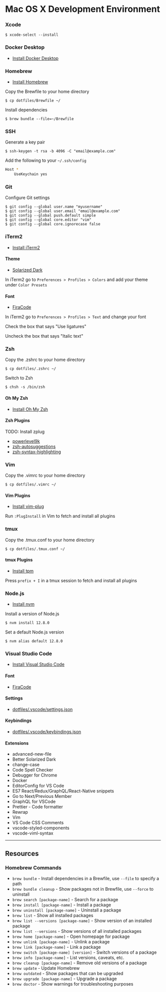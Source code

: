 # Mac OS X Development Environment

### Xcode

    $ xcode-select --install

### Docker Desktop

* [Install Docker Desktop](https://hub.docker.com/editions/community/docker-ce-desktop-mac)

### Homebrew

* [Install Homebrew](https://brew.sh)

Copy the Brewfile to your home directory

    $ cp dotfiles/Brewfile ~/

Install dependencies

    $ brew bundle --file=~/Brewfile

### SSH

Generate a key pair

    $ ssh-keygen -t rsa -b 4096 -C "email@example.com"

Add the following to your `~/.ssh/config`

```sh
Host *
    UseKeychain yes
```

### Git

Configure Git settings

    $ git config --global user.name "myusername"
    $ git config --global user.email "email@example.com"
    $ git config --global push.default simple
    $ git config --global core.editor "vim"
    $ git config --global core.ignorecase false

### iTerm2

* [Install iTerm2](https://www.iterm2.com)

#### Theme

* [Solarized Dark](https://github.com/joshcummingsdesign/mac-dev-env/tree/master/themes)

In iTerm2 go to `Preferences > Profiles > Colors` and add your theme under `Color Presets`

#### Font

* [FiraCode](https://github.com/tonsky/FiraCode)

In iTerm2 go to `Preferences > Profiles > Text` and change your font

Check the box that says "Use ligatures"

Uncheck the box that says "Italic text"

### Zsh

Copy the .zshrc to your home directory

    $ cp dotfiles/.zshrc ~/

Switch to Zsh

    $ chsh -s /bin/zsh

#### Oh My Zsh

* [Install Oh My Zsh](https://github.com/robbyrussell/oh-my-zsh)

#### Zsh Plugins

TODO: Install zplug

* [powerlevel9k](https://github.com/Powerlevel9k/powerlevel9k/wiki/Install-Instructions#option-2-install-for-oh-my-zsh)
* [zsh-autosuggestions](https://github.com/zsh-users/zsh-autosuggestions)
* [zsh-syntax-highlighting](https://github.com/zsh-users/zsh-syntax-highlighting)

### Vim

Copy the .vimrc to your home directory

    $ cp dotfiles/.vimrc ~/

#### Vim Plugins

* [Install vim-plug](https://github.com/junegunn/vim-plug)

Run `:PlugInstall` in Vim to fetch and install all plugins

### tmux

Copy the .tmux.conf to your home directory

    $ cp dotfiles/.tmux.conf ~/

#### tmux Plugins

* [Install tpm](https://github.com/tmux-plugins/tpm)

Press `prefix + I` in a tmux session to fetch and install all plugins

### Node.js

* [Install nvm](https://github.com/creationix/nvm)

Install a version of Node.js

    $ nvm install 12.8.0

Set a default Node.js version

    $ nvm alias default 12.8.0

### Visual Studio Code

* [Install Visual Studio Code](https://code.visualstudio.com)

#### Font

* [FiraCode](https://github.com/tonsky/FiraCode)

#### Settings

* [dotfiles/.vscode/settings.json](https://github.com/joshcummingsdesign/mac-dev-env/tree/master/dotfiles/.vscode/settings.json)

#### Keybindings

* [dotfiles/.vscode/keybindings.json](https://github.com/joshcummingsdesign/mac-dev-env/tree/master/dotfiles/.vscode/keybindings.json)

#### Extensions

* advanced-new-file
* Better Solarized Dark
* change-case
* Code Spell Checker
* Debugger for Chrome
* Docker
* EditorConfig for VS Code
* ES7 React/Redux/GraphQL/React-Native snippets
* Go to Next/Previous Member
* GraphQL for VSCode
* Prettier - Code formatter
* Rewrap
* Vim
* VS Code CSS Comments
* vscode-styled-components
* vscode-viml-syntax

---

## Resources

### Homebrew Commands

* `brew bundle` - Install dependencies in a Brewfile, use `--file` to specify a path
* `brew bundle cleanup` - Show packages not in Brewfile, use `--force` to uninstall
* `brew search [package-name]` - Search for a package
* `brew install [package-name]` - Install a package
* `brew uninstall [package-name]` - Uninstall a package
* `brew list` - Show all installed packages
* `brew list --versions [package-name]` - Show version of an installed package
* `brew list --versions` - Show versions of all installed packages
* `brew home [package-name]` - Open homepage for package
* `brew unlink [package-name]` - Unlink a package
* `brew link [package-name]` - Link a package
* `brew switch [package-name] [version]` - Switch versions of a package
* `brew info [package-name]` - List versions, caveats, etc.
* `brew cleanup [package-name]` - Remove old versions of a package
* `brew update` - Update Homebrew
* `brew outdated` - Show packages that can be upgraded
* `brew upgrade [package-name]` - Upgrade a package
* `brew doctor` - Show warnings for troubleshooting purposes

